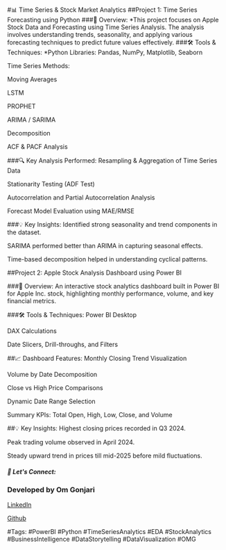 #📊 Time Series & Stock Market Analytics
##Project 1: Time Series Forecasting using Python
###🚀 Overview:
*This project focuses on Apple Stock Data and Forecasting using Time Series Analysis. The analysis involves understanding trends, seasonality, and applying various forecasting techniques to predict future values effectively.
###🛠 Tools & Techniques:
*Python Libraries: Pandas, NumPy, Matplotlib, Seaborn

Time Series Methods:

Moving Averages

LSTM

PROPHET

ARIMA / SARIMA

Decomposition

ACF & PACF Analysis

###🔍 Key Analysis Performed:
Resampling & Aggregation of Time Series Data

Stationarity Testing (ADF Test)

Autocorrelation and Partial Autocorrelation Analysis

Forecast Model Evaluation using MAE/RMSE

###💡 Key Insights:
Identified strong seasonality and trend components in the dataset.

SARIMA performed better than ARIMA in capturing seasonal effects.

Time-based decomposition helped in understanding cyclical patterns.


##Project 2: Apple Stock Analysis Dashboard using Power BI


###🚀 Overview:
An interactive stock analytics dashboard built in Power BI for Apple Inc. stock, highlighting monthly performance, volume, and key financial metrics.

###🛠 Tools & Techniques:
Power BI Desktop

DAX Calculations

Date Slicers, Drill-throughs, and Filters

##📈 Dashboard Features:
Monthly Closing Trend Visualization

Volume by Date Decomposition

Close vs High Price Comparisons

Dynamic Date Range Selection

Summary KPIs: Total Open, High, Low, Close, and Volume

##💡 Key Insights:
Highest closing prices recorded in Q3 2024.

Peak trading volume observed in April 2024.

Steady upward trend in prices till mid-2025 before mild fluctuations.

##### 🤝 Let's Connect:
### Developed by Om Gonjari

<a href="https://www.linkedin.com/in/omgonjari/">LinkedIn</a>

<a href="https://github.com/omvoyager8/">Github</a>

#Tags:
#PowerBI #Python #TimeSeriesAnalytics #EDA #StockAnalytics #BusinessIntelligence #DataStorytelling #DataVisualization #OMG

